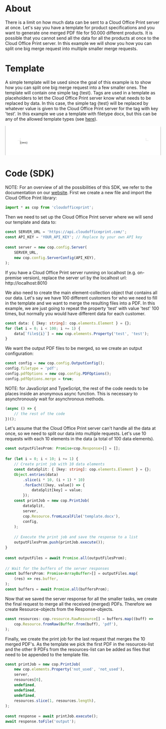 # About

There is a limit on how much data can be sent to a Cloud Office Print server at once. Let's say you have a template for product specifications and you want to generate one merged PDF file for 50.000 different products. It is possible that you cannot send all the data for all the products at once to the Cloud Office Print server. In this example we will show you how you can split one big merge request into multiple smaller merge requests.

# Template

A simple template will be used since the goal of this example is to show how you can split one big merge request into a few smaller ones. The template will contain one simple tag {test}. Tags are used in a template as placeholders to let the Cloud Office Print server know what needs to be replaced by data. In this case, the simple tag {test} will be replaced by whatever value is given to the Cloud Office Print server for the tag with key 'test'. In this example we use a template with filetype docx, but this can be any of the allowed template types (see [here](https://www.cloudofficeprint.com/docs/#tag-overview)).

<img src="https://raw.githubusercontent.com/United-Codes/cloudofficeprint-javascript/master/examples/multiple_request_merge_example/template.png" width="600" />

# Code (SDK)

NOTE: For an overview of all the possibilities of this SDK, we refer to the documentation on our [website](https://cloudofficeprint.com/docs).
First we create a new file and import the Cloud Office Print library:

```typescript
import * as cop from 'cloudofficeprint';
```

Then we need to set up the Cloud Office Print server where we will send our template and data to:

```typescript
const SERVER_URL = 'https://api.cloudofficeprint.com/';
const API_KEY = 'YOUR_API_KEY'; // Replace by your own API key

const server = new cop.config.Server(
    SERVER_URL,
    new cop.config.ServerConfig(API_KEY),
);
```

If you have a Cloud Office Print server running on localhost (e.g. on-premise version), replace the server url by the localhost url: http://localhost:8010

We also need to create the main element-collection object that contains all our data. Let's say we have 100 different customers for who we need to fill in the template and we want to merge the resulting files into a PDF. In this example, we are just going to repeat the property 'test' with value 'test' 100 times, but normally you would have different data for each customer.

```typescript
const data: { [key: string]: cop.elements.Element } = {};
for (let i = 0; i < 100; i += 1) {
    data[`file${i}`] = new cop.elements.Property('test', 'test');
}
```

We want the output PDF files to be merged, so we create an output configuration:

```typescript
const config = new cop.config.OutputConfig();
config.filetype = 'pdf';
config.pdfOptions = new cop.config.PDFOptions();
config.pdfOptions.merge = true;
```

NOTE: for JavaScript and TypeScript, the rest of the code needs to be places inside an anonymous async function. This is necessary to asynchronously wait for asynchronous methods.

```typescript
(async () => {
    // the rest of the code
})();
```

Let's assume that the Cloud Office Print server can't handle all the data at once, so we need to split our data into multiple requests. Let's use 10 requests with each 10 elements in the data (a total of 100 data elements).

```typescript
const outputFilesProm: Promise<cop.Response>[] = [];

for (let i = 0; i < 10; i += 1) {
    // Create print job with 10 data elements
    const dataSplit: { [key: string]: cop.elements.Element } = {};
    Object.entries(data)
        .slice(i * 10, (i + 1) * 10)
        .forEach(([key, value]) => {
            dataSplit[key] = value;
        });
    const printJob = new cop.PrintJob(
        dataSplit,
        server,
        cop.Resource.fromLocalFile('template.docx'),
        config,
    );

    // Execute the print job and save the response to a list
    outputFilesProm.push(printJob.execute());
}

const outputFiles = await Promise.all(outputFilesProm);

// Wait for the buffers of the server responses
const buffersProm: Promise<ArrayBuffer>[] = outputFiles.map(
    (res) => res.buffer,
);
const buffers = await Promise.all(buffersProm);
```

Now that we saved the server response for all the smaller tasks, we create the final request to merge all the received (merged) PDFs. Therefore we create Resource-objects from the Response-objects.

```typescript
const resources: cop.resource.RawResource[] = buffers.map((buff) =>
    cop.Resource.fromRaw(Buffer.from(buff), 'pdf'),
);
```

Finally, we create the print job for the last request that merges the 10 merged PDF's. As the template we pick the first PDF in the resources-list and the other 9 PDFs from the resources-list can be added as files that need to be appended to the template file.

```typescript
const printJob = new cop.PrintJob(
    new cop.elements.Property('not_used', 'not_used'),
    server,
    resources[0],
    undefined,
    undefined,
    undefined,
    resources.slice(1, resources.length),
);

const response = await printJob.execute();
await response.toFile('output');
```
